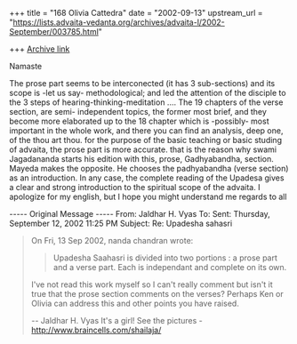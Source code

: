 +++
title = "168 Olivia Cattedra"
date = "2002-09-13"
upstream_url = "https://lists.advaita-vedanta.org/archives/advaita-l/2002-September/003785.html"

+++
[Archive link](https://lists.advaita-vedanta.org/archives/advaita-l/2002-September/003785.html)

Namaste

The prose part seems to be interconected (it has 3 sub-sections) and its
scope is -let us say- methodological;  and led the attention of the disciple
to the 3 steps of hearing-thinking-meditation .... The 19 chapters of the
verse section, are semi- independent topics, the former most brief, and they
become more elaborated up to the 18 chapter which is -possibly- most
important in the whole work, and there you can find an analysis, deep one,
of the thou art thou. for the purpose of the basic teaching or basic studing
of advaita, the prose part is more accurate.  that is the reason why swami
Jagadananda starts his edition with this, prose, Gadhyabandha, section.
Mayeda makes the opposite. He chooses the padhyabandha (verse section) as an
introduction.  In any case, the complete reading of the Upadesa gives a
clear and strong introduction to the spiritual scope of the advaita. I
apologize for my english, but I hope you might understand me
regards to all

----- Original Message -----
From: Jaldhar H. Vyas <jaldhar at BRAINCELLS.COM>
To: <ADVAITA-L at LISTS.ADVAITA-VEDANTA.ORG>
Sent: Thursday, September 12, 2002 11:25 PM
Subject: Re: Upadesha sahasri


> On Fri, 13 Sep 2002, nanda chandran wrote:
>
> > Upadesha Saahasri is divided into two portions : a prose part and a
verse
> > part. Each is independant and complete on its own.
> >
>
> I've not read this work myself so I can't really comment but isn't it true
> that the prose section comments on the verses?  Perhaps Ken or Olivia can
> address this and other points you have raised.
>
>
> --
> Jaldhar H. Vyas <jaldhar at braincells.com>
> It's a girl! See the pictures - http://www.braincells.com/shailaja/
>
>

